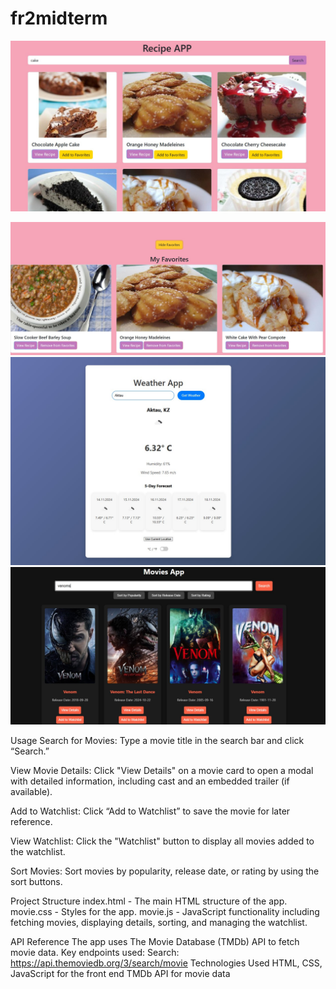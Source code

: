 # fr2midterm

![image alt](https://github.com/Aruzhaaaan/fr2midterm/blob/d4d065706fdd30aaaf042f905a0644fc5e1b6d93/recipe.jpg)

![image alt](https://github.com/Aruzhaaaan/fr2midterm/blob/806f0607f01a22a4793397aa1544b22f1c398a47/favorite.jpg)
![image alt](https://github.com/Aruzhaaaan/fr2midterm/blob/b9406c348da41ee9300edefc44b3c10b6812bf6e/weather.jpg)
![image alt](https://github.com/Aruzhaaaan/fr2midterm/blob/9d0c228e5ea56e70afe5654f17bf669389f1a2a8/movie.jpg)

Usage
Search for Movies: Type a movie title in the search bar and click “Search.”

View Movie Details: Click "View Details" on a movie card to open a modal with detailed information, including cast and an embedded trailer (if available).

Add to Watchlist: Click “Add to Watchlist” to save the movie for later reference.

View Watchlist: Click the "Watchlist" button to display all movies added to the watchlist.

Sort Movies: Sort movies by popularity, release date, or rating by using the sort buttons.

Project Structure
index.html - The main HTML structure of the app.
movie.css - Styles for the app.
movie.js - JavaScript functionality including fetching movies, displaying details, sorting, and managing the watchlist.

API Reference
The app uses The Movie Database (TMDb) API to fetch movie data. Key endpoints used:
Search: https://api.themoviedb.org/3/search/movie
Technologies Used
HTML, CSS, JavaScript for the front end
TMDb API for movie data
